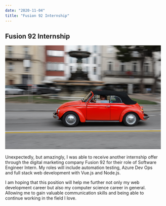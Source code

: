 ```yaml
---
date: "2020-11-04"
title: "Fusion 92 Internship"
---
```


## Fusion 92 Internship

![red car](./images/fusion92.jpg)

Unexpectedly, but amazingly, I was able to receive another internship offer through the digital marketing company Fusion 92 for their role of Software Engineer Intern. My roles will include automation testing, Azure Dev Ops and full stack web development with Vue.js and Node.js.

I am hoping that this position will help me further not only my web development career but also my computer science career in general. Allowing me to gain valuable communication skills and being able to continue working in the field I love.
